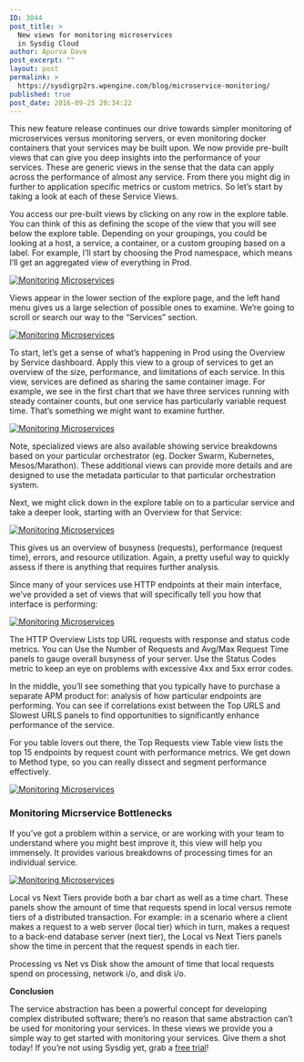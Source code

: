 ```yaml
---
ID: 3044
post_title: >
  New views for monitoring microservices
  in Sysdig Cloud
author: Apurva Dave
post_excerpt: ""
layout: post
permalink: >
  https://sysdigrp2rs.wpengine.com/blog/microservice-monitoring/
published: true
post_date: 2016-09-25 20:34:22
---
```

This new feature release continues our drive towards simpler monitoring of microservices versus monitoring servers, or even monitoring docker containers that your services may be built upon. We now provide pre-built views that can give you deep insights into the performance of your services. These are generic views in the sense that the data can apply across the performance of almost any service. From there you might dig in further to application specific metrics or custom metrics. So let’s start by taking a look at each of these Service Views.

You access our pre-built views by clicking on any row in the explore table. You can think of this as defining the scope of the view that you will see below the explore table. Depending on your groupings, you could be looking at a host, a service, a container, or a custom grouping based on a label. For example, I’ll start by choosing the Prod namespace, which means I’ll get an aggregated view of everything in Prod.

<a data-rel="lightbox-0" href="/wp-content/uploads/2016/09/0.-Explore.png"></a>[![Monitoring Microservices][1]][1] 

Views appear in the lower section of the explore page, and the left hand menu gives us a large selection of possible ones to examine. We’re going to scroll or search our way to the “Services” section.

<a data-rel="lightbox-0" href="/wp-content/uploads/2016/09/1.service_view2.png"></a>[![Monitoring Microservices][2]][2] 

To start, let’s get a sense of what’s happening in Prod using the Overview by Service dashboard. Apply this view to a group of services to get an overview of the size, performance, and limitations of each service. In this view, services are defined as sharing the same container image. For example, we see in the first chart that we have three services running with steady container counts, but one service has particularly variable request time. That’s something we might want to examine further.

<a data-rel="lightbox-0" href="/wp-content/uploads/2016/09/2.Overview-by-Service.png"></a>[![Monitoring Microservices][3]][3] 

Note, specialized views are also available showing service breakdowns based on your particular orchestrator (eg. Docker Swarm, Kubernetes, Mesos/Marathon). These additional views can provide more details and are designed to use the metadata particular to that particular orchestration system.

Next, we might click down in the explore table on to a particular service and take a deeper look, starting with an Overview for that Service:

<a data-rel="lightbox-0" href="/wp-content/uploads/2016/09/3.Service-Overview.png"></a>[![Monitoring Microservices][4]][4] 

This gives us an overview of busyness (requests), performance (request time), errors, and resource utilization. Again, a pretty useful way to quickly assess if there is anything that requires further analysis.

Since many of your services use HTTP endpoints at their main interface, we’ve provided a set of views that will specifically tell you how that interface is performing:

<a data-rel="lightbox-0" href="/wp-content/uploads/2016/09/4.HTTP-Overview.png"></a>[![Monitoring Microservices][5]][5] 

The HTTP Overview Lists top URL requests with response and status code metrics. You can Use the Number of Requests and Avg/Max Request Time panels to gauge overall busyness of your server. Use the Status Codes metric to keep an eye on problems with excessive 4xx and 5xx error codes.

In the middle, you’ll see something that you typically have to purchase a separate APM product for: analysis of how particular endpoints are performing. You can see if correlations exist between the Top URLS and Slowest URLS panels to find opportunities to significantly enhance performance of the service.

For you table lovers out there, the Top Requests view Table view lists the top 15 endpoints by request count with performance metrics. We get down to Method type, so you can really dissect and segment performance effectively.

<a data-rel="lightbox-0" href="/wp-content/uploads/2016/09/5.Top-Endpoints.png"></a>[![Monitoring Microservices][6]][6] 

### Monitoring Micrservice Bottlenecks

If you’ve got a problem within a service, or are working with your team to understand where you might best improve it, this view will help you immensely. It provides various breakdowns of processing times for an individual service.

<a data-rel="lightbox-0" href="/wp-content/uploads/2016/09/6.Service-Bottlenecks.png"></a>[![Monitoring Microservices][7]][7] 

Local vs Next Tiers provide both a bar chart as well as a time chart. These panels show the amount of time that requests spend in local versus remote tiers of a distributed transaction. For example: in a scenario where a client makes a request to a web server (local tier) which in turn, makes a request to a back-end database server (next tier), the Local vs Next Tiers panels show the time in percent that the request spends in each tier.

Processing vs Net vs Disk show the amount of time that local requests spend on processing, network i/o, and disk i/o.

**Conclusion**

The service abstraction has been a powerful concept for developing complex distributed software; there’s no reason that same abstraction can’t be used for monitoring your services. In these views we provide you a simple way to get started with monitoring your services. Give them a shot today! If you’re not using Sysdig yet, grab a [free trial][8]!

 [1]: /wp-content/uploads/2016/09/0.-Explore.png
 [2]: /wp-content/uploads/2016/09/1.service_view2.png
 [3]: /wp-content/uploads/2016/09/2.Overview-by-Service.png
 [4]: /wp-content/uploads/2016/09/3.Service-Overview.png
 [5]: /wp-content/uploads/2016/09/4.HTTP-Overview.png
 [6]: /wp-content/uploads/2016/09/5.Top-Endpoints.png
 [7]: /wp-content/uploads/2016/09/6.Service-Bottlenecks.png
 [8]: https://sysdigrp2rs.wpengine.com/sign-up/